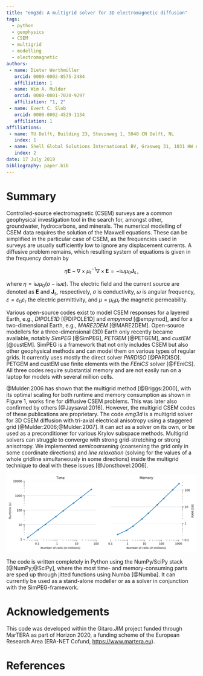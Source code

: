 ```yaml
---
title: "emg3d: A multigrid solver for 3D electromagnetic diffusion"
tags:
  - python
  - geophysics
  - CSEM
  - multigrid
  - modelling
  - electromagnetic
authors:
 - name: Dieter Werthmüller
   orcid: 0000-0002-8575-2484
   affiliation: 1
 - name: Wim A. Mulder
   orcid: 0000-0001-7020-9297
   affiliation: "1, 2"
 - name: Evert C. Slob
   orcid: 0000-0002-4529-1134
   affiliation: 1
affiliations:
 - name: TU Delft, Building 23, Stevinweg 1, 5048 CN Delft, NL
   index: 1
 - name: Shell Global Solutions International BV, Grasweg 31, 1031 HW Amsterdam, NL
   index: 2
date: 17 July 2019
bibliography: paper.bib
---
```


# Summary

Controlled-source electromagnetic (CSEM) surveys are a common geophysical
investigation tool in the search for, amongst other, groundwater, hydrocarbons,
and minerals. The numerical modelling of CSEM data requires the solution of the
Maxwell equations. These can be simplified in the particular case of CSEM, as
the frequencies used in surveys are usually sufficiently low to ignore any
displacement currents. A diffusive problem remains, which resulting system of
equations is given in the frequency domain by

$$ \eta \mathbf{E} - \nabla \times \mu_\mathrm{r}^{-1} \nabla \times \mathbf{E}
= -\mathrm{i}\omega\mu_0\mathbf{J}_\mathrm{s} \, ,$$

where $\eta = \mathrm{i}\omega \mu_0(\sigma - \mathrm{i}\omega\varepsilon)$.
The electric field and the current source are denoted as $\mathbf{E}$ and
$\mathbf{J}_\mathrm{s}$, respectively, $\sigma$ is conductivity, $\omega$ is
angular frequency, $\varepsilon=\varepsilon_0\varepsilon_\mathrm{r}$ the
electric permittivity, and $\mu=\mu_0\mu_\mathrm{r}$ the magnetic permeability.

Various open-source codes exist to model CSEM responses for a layered Earth,
e.g., *DIPOLE1D* [@DIPOLE1D] and *empymod* [@empymod], and for a
two-dimensional Earth, e.g., *MARE2DEM* [@MARE2DEM]. Open-source modellers for
a three-dimensional (3D) Earth only recently became available, notably *SimPEG*
[@SimPEG], *PETGEM* [@PETGEM], and *custEM* [@custEM]. SimPEG is a framework
that not only includes CSEM but also other geophysical methods and can model
them on various types of regular grids. It currently uses mostly the direct
solver *PARDISO* [@PARDISO]. PETGEM and custEM use finite elements with the
*FEniCS* solver [@FEniCS]. All three codes require substantial memory and are
not easily run on a laptop for models with several million cells.

@Mulder:2006 has shown that the multigrid method [@Briggs:2000], with its
optimal scaling for both runtime and memory consumption as shown in Figure 1,
works fine for diffusive CSEM problems. This was later also confirmed by others
[@Jaysaval:2016]. However, the multigrid CSEM codes of these publications are
proprietary. The code *emg3d* is a multigrid solver for 3D CSEM diffusion with
tri-axial electrical anisotropy using a staggered grid
[@Mulder:2006;@Mulder:2007]. It can act as a solver on its own, or be used as a
preconditioner for various Krylov subspace methods. Multigrid solvers can
struggle to converge with strong grid-stretching or strong anisotropy. We
implemented *semicoarsening* (coarsening the grid only in some coordinate
directions) and *line relaxation* (solving for the values of a whole gridline
simultaneously in some directions) inside the multigrid technique to deal with
these issues [@Jonsthovel:2006].

![Example showing the optimal scaling of emg3d for both runtime and memory consumption. Here for a homogeneous fullspace of 1 S/m and a frequency of 1 Hz (single thread on an Intel(R) Xeon(R) CPU @ 2.50GHz).](paper.png)

The code is written completely in Python using the NumPy/SciPy stack
[@NumPy;@SciPy], where the most time- and memory-consuming parts are sped up
through jitted functions using Numba [@Numba]. It can currently be used as a
stand-alone modeller or as a solver in conjunction with the SimPEG-framework.


# Acknowledgements

This code was developed within the Gitaro.JIM project funded through MarTERA as
part of Horizon 2020, a funding scheme of the European Research Area (ERA-NET
Cofund, https://www.martera.eu).

# References
